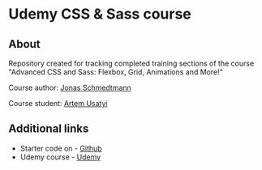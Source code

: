 # Udemy CSS & Sass course

## About

Repository created for tracking completed training sections of the course "Advanced CSS and Sass: Flexbox, Grid, Animations and More!"

Сourse author: [Jonas Schmedtmann](https://www.udemy.com/user/jonasschmedtmann/)

Course student: [Artem Usatyi](https://github.com/miezaru)

## Additional links

- Starter code on - [Github](https://github.com/jonasschmedtmann/complete-javascript-course)
- Udemy course - [Udemy](https://www.udemy.com/course/the-complete-javascript-course/)
